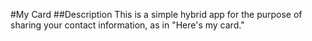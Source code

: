 #My Card
##Description
This is a simple hybrid app for the purpose of sharing your contact information, as in "Here's
my card."